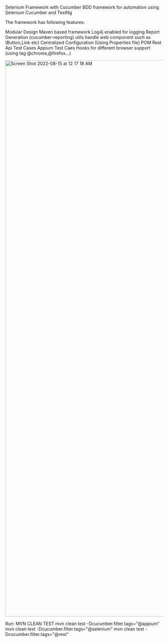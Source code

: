 Selenium Framework with Cucumber
BDD framework for automation using Selenium Cucumber and TestNg

The framework has following features:

Modular Design
Maven based framework
Log4j enabled for logging
Report Generation (cucumber-reporting)
utils handle web component such as (Button,Link etc)
Centralized Configuration (Using Properties file)
POM
Rest Api Test Cases
Appium Test Caes
Hooks for different browser support (using tag @chrome,@firefox...)


<img width="1779" alt="Screen Shot 2022-08-15 at 12 17 18 AM" src="https://user-images.githubusercontent.com/34448860/184553596-9f0648b0-5ec6-4980-ab98-d82600a7f5ea.png">

Run:
MVN CLEAN TEST
mvn clean test -Dcucumber.filter.tags="@appium"
mvn clean test -Dcucumber.filter.tags="@selenium"
mvn clean test -Dcucumber.filter.tags="@rest"


